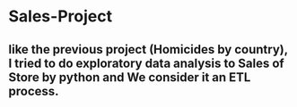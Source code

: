 # Sales-Project
## like the previous project (Homicides by country), I tried to do exploratory data analysis to Sales of Store by python and We consider it an ETL process.
